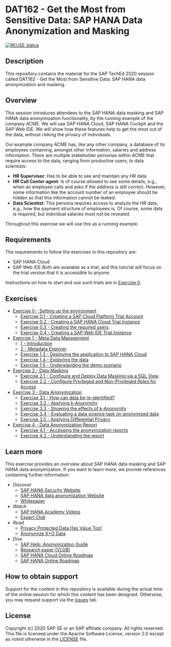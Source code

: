 # DAT162 - Get the Most from Sensitive Data: SAP HANA Data Anonymization and Masking

[![REUSE status](https://api.reuse.software/badge/github.com/SAP-samples/teched2020-DAT162)](https://api.reuse.software/info/github.com/SAP-samples/teched2020-DAT162)

## Description

This repository contains the material for the SAP TechEd 2020 session called DAT162 - Get the Most from Sensitive Data: SAP HANA data anonymization and masking. 

## Overview

This session introduces attendees to the SAP HANA data masking and SAP HANA data anonymization functionality, by the running example of the company ACME. We will use SAP HANA Cloud, SAP HANA Cockpit and the SAP Web IDE. We will show how these features help to get the most out of the data, without risking the privacy of individuals.

Our example company ACME has, like any other company, a database of its employees containing, amongst other information, salaries and address information. There are multiple stakeholder personas within ACME that require access to the data, ranging from productive users, to data scientists:
- **HR Supervisor**: Has to be able to see and maintain any HR data.
- **HR Call Center agent**: Is of course allowed to see some details, e.g., when an employee calls and asks if the address is still correct. However, some information like the account number of an employee should be hidden so that this information cannot be leaked.
- **Data Scientist**: This persona requires access to analyze the HR data, e.g., how the payment structure of employees is. Of course, some data is required, but individual salaries must not be revealed.

Throughout this exercise we will use this as a running example.

## Requirements

The requirements to follow the exercises in this repository are:
- SAP HANA Cloud
- SAP Web IDE
Both are available as a trial, and this tutorial will focus on the trial version that it is accessible to anyone.

Instructions on how to start and use such trials are in [Exercise 0](exercises/ex0/).

## Exercises

- [Exercise 0 - Setting up the environment](exercises/ex0/)
    - [Exercise 0.1 - Creating a SAP Cloud Platform Trial Account](exercises/ex0#exercise-01---creating-a-sap-cloud-platform-trial-account)
    - [Exercise 0.2 - Creating a SAP HANA Cloud Trial Instance](exercises/ex0#exercise-02---creating-a-sap-hana-cloud-trial-instance)
    - [Exercise 0.3 - Creating the required users](exercises/ex0#exercise-03---creating-the-required-users)
    - [Exercise 0.4 - Creating a SAP Web IDE Trial Instance](exercises/ex0#exercise-04---creating-a-sap-web-ide-trial-account)
- [Exercise 1 - Meta Data Management](exercises/ex1/)
    - [1 - Introduction](exercises/ex1#1-introduction)
    - [2 - Metadata Explorer](exercises/ex1#2-metadata-explorer)
    - [Exercise 1.3 - Deploying the application to SAP HANA Cloud](exercises/ex1#exercise-13---deploying-the-application-to-sap-hana-cloud)
    - [Exercise 1.4 - Exploring the data](exercises/ex1#exercise-14---exploring-the-data)
    - [Exercise 1.5 - Understanding the demo scenario](exercises/ex1#exercise-15---understanding-the-demo-scenario)
- [Exercise 2 - Data Masking](exercises/ex2/)
    - [Exercise 2.1 - Configure and Deploy Data Masking via a SQL View](exercises/ex2#exercise-21---configure-and-deploy-data-masking-via-a-sql-view)
    - [Exercise 2.2 - Configure Privileged and Non-Privileged Roles for Access](exercises/ex2#exercise-22---configure-privileged-and-non-privileged-roles-for-access)
- [Exercise 3 - Data Anonymization](exercises/ex3/)
    - [Exercise 3.1 - How can data be re-identified?](exercises/ex3/README.md#exercise-31---how-can-data-be-re-identified)
    - [Exercise 3.2 - Applying k-Anonymity](exercises/ex3/README.md#exercise-32---applying-k-anonymity)
    - [Exercise 3.3 - Showing the effects of k-Anonymity](exercises/ex3/README.md#exercise-33---showing-the-effects-of-k-anonymity)
    - [Exercise 3.4 - Evaluating a data science task on anonymized data](exercises/ex3/README.md#exercise-34---evaluating-a-data-science-task-on-anonymized-data)
    - [Exercise 3.5 - Applying Differential Privacy](exercises/ex3/README.md#exercise-35---applying-differential-privacy)
- [Exercise 4 - Data Anonymization Report](exercises/ex4/)
    - [Exercise 4.1 - Accessing the anonymization reports](exercises/ex4#exercise-41---accessing-the-anonymization-reports)
    - [Exercise 4.2 - Understanding the report](exercises/ex4#exercise-42---understanding-the-report)

## Learn more

This exercise provides an overview about SAP HANA data masking and SAP HANA data anonymization. If you want to learn more, we provide references containing further information:

- *Discover*
    - [SAP HANA Security Website](https://www.sap.com/products/hana/features/security.html)
    - [SAP HANA data anonymization Website](https://www.sap.com/data-anonymization)
    - [Whitepaper](https://www.sap.com/documents/2016/06/3ea239ad-757c-0010-82c7-eda71af511fa.html)
- *Watch*
    - [SAP HANA Academy Videos](https://www.youtube.com/watch?v=_iNJJw7AnrY)
    - [Expert Chat](https://www.youtube.com/watch?v=rePev1MfFdw)
- *Read*
    - [Privacy Protected Data Has Value Too!](https://blogs.sap.com/2019/07/10/privacy-protected-data-has-value-too-part-1-of-2/)
    - [Anonymize X+O Data](https://blogs.sap.com/2019/04/02/get-the-most-out-of-experiential-x-and-operational-o-data-with-sap-hana-real-time-data-anonymization/)
- *Dive*
    - [SAP Help: Anonymization Guide](https://help.sap.com/viewer/2f789e82e97d4f4e9416547abfbd012e/2020_03_QRC/en-US)
    - [Research paper (VLDB)](https://www.vldb.org/pvldb/vol12/p1998-kessler.pdf)
    - [SAP HANA Cloud Online Roadmap](https://roadmaps.sap.com/index.html#/board?categoryItems=73554900100800002881)
    - [SAP HANA Online Roadmap](https://roadmaps.sap.com/index.html#/board?categoryItems=01200314690800001945)

## How to obtain support

Support for the content in this repository is available during the actual time of the online session for which this content has been designed. Otherwise, you may request support via the [Issues](../../issues) tab.

## License
Copyright (c) 2020 SAP SE or an SAP affiliate company. All rights reserved. This file is licensed under the Apache Software License, version 2.0 except as noted otherwise in the [LICENSE](LICENSES/Apache-2.0.txt) file.